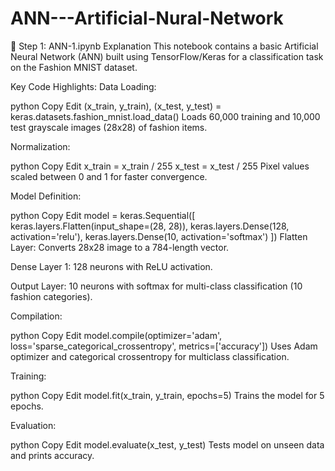 # ANN---Artificial-Nural-Network

🔹 Step 1: ANN-1.ipynb Explanation
This notebook contains a basic Artificial Neural Network (ANN) built using TensorFlow/Keras for a classification task on the Fashion MNIST dataset.

Key Code Highlights:
Data Loading:

python
Copy
Edit
(x_train, y_train), (x_test, y_test) = keras.datasets.fashion_mnist.load_data()
Loads 60,000 training and 10,000 test grayscale images (28x28) of fashion items.

Normalization:

python
Copy
Edit
x_train = x_train / 255
x_test = x_test / 255
Pixel values scaled between 0 and 1 for faster convergence.

Model Definition:

python
Copy
Edit
model = keras.Sequential([
    keras.layers.Flatten(input_shape=(28, 28)),
    keras.layers.Dense(128, activation='relu'),
    keras.layers.Dense(10, activation='softmax')
])
Flatten Layer: Converts 28x28 image to a 784-length vector.

Dense Layer 1: 128 neurons with ReLU activation.

Output Layer: 10 neurons with softmax for multi-class classification (10 fashion categories).

Compilation:

python
Copy
Edit
model.compile(optimizer='adam', loss='sparse_categorical_crossentropy', metrics=['accuracy'])
Uses Adam optimizer and categorical crossentropy for multiclass classification.

Training:

python
Copy
Edit
model.fit(x_train, y_train, epochs=5)
Trains the model for 5 epochs.

Evaluation:

python
Copy
Edit
model.evaluate(x_test, y_test)
Tests model on unseen data and prints accuracy.

